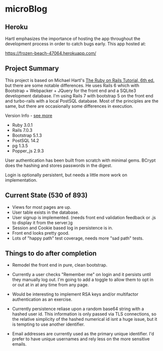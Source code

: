 # microBlog

## Heroku

Hartl emphasizes the importance of hosting the app throughout the development process in order to catch bugs early.  This app hosted at:


https://frozen-beach-47064.herokuapp.com/
## Project Summary

This project is based on Michael Hartl's [The Ruby on Rails Tutorial, 6th ed.](ttps://www.railstutorial.org/) but there are some notable differences.  He uses Rails 6 which with Bootstrap + Webpacker + JQuery for the front end and a SQLite3 development database.  I'm using Rails 7 with bootstrap 5 on the front end and turbo-rails with a local PostSQL database.  Most of the principles are the same, but there are occasionally some differences in execution.

Version Info - [see more](./Gemfiles)
- Ruby 3.0.1
- Rails 7.0.3
- Bootstrap 5.1.3
- PostSQL 14.2
- pg 1.3.5
- Popper_js 2.9.3


User authentication has been built from scratch with minimal gems. BCrypt does the hashing and stores passwords in the digest.

Login is optionally persistent, but needs a little more work on implementation.  

## Current State (530 of 893)

  - Views for most pages are up.
  - User table exists in the database.
  - User signup is implemented. (needs front end validation feedback or .js to display it from the server.)g
  - Session and Cookie based log in persistence is in.
  - Front end looks pretty good.
  - Lots of "happy path" test coverage, needs more "sad path" tests.

## Things to do after completion

- Remodel the front end in pure, clean bootstrap.

- Currently a user checks "Remember me" on login and it persists until they manually log out.  I'm going to add a toggle to allow them to opt in or out at in at any time from any page.

- Would be interesting to implement RSA keys and/or multifactor authentication as an exercise.

- Currently persistence reliase upon a random base64 string with a hashed user id.  This information is only passed via TLS connections, so the relative simplicity of the hashed numerical id isnt a huge issue, but it is tempting to use another identifier.

- Email addresses are currently used as the primary unique identifier.  I'd prefer to have unique usernames and rely less on the more sensitive emails.


